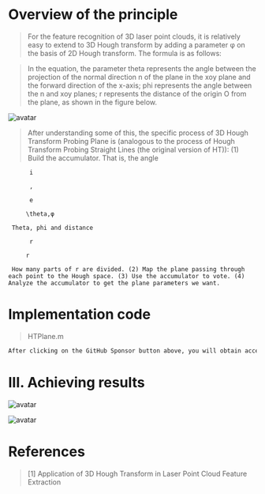 #  Overview of the principle 

>  For the feature recognition of 3D laser point clouds, it is relatively easy to extend to 3D Hough transform by adding a parameter φ on the basis of 2D Hough transform. The formula is as follows: 

>  In the equation, the parameter theta represents the angle between the projection of the normal direction n of the plane in the xoy plane and the forward direction of the x-axis; phi represents the angle between the n and xoy planes; r represents the distance of the origin O from the plane, as shown in the figure below. 

![avatar]( cd09421a437a4f959bb2616e20ea9016.png) 

>  After understanding some of this, the specific process of 3D Hough Transform Probing Plane is (analogous to the process of Hough Transform Probing Straight Lines (the original version of HT)): (1) Build the accumulator. That is, the angle 

          i 

          , 

          e 

         \theta,φ 

     Theta, phi and distance 

          r 

         r 

     How many parts of r are divided. (2) Map the plane passing through each point to the Hough space. (3) Use the accumulator to vote. (4) Analyze the accumulator to get the plane parameters we want. 

#  Implementation code 

>  HTPlane.m 

 ```python  
After clicking on the GitHub Sponsor button above, you will obtain access permissions to my private code repository ( https://github.com/slowlon/my_code_bar ) to view this blog code. By searching the code number of this blog, you can find the code you need, code number is: 2024020309574078174
 ```  
#  III. Achieving results 

![avatar]( 8bdd245cc0e6401ebbb255c23fbdd0b1.png) 

![avatar]( 16e4635b08de4c76a45e6f92acf6b4c9.png) 

#  References 

>  [1] Application of 3D Hough Transform in Laser Point Cloud Feature Extraction 

